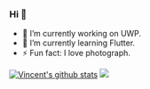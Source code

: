### Hi 👋
- 🔭 I’m currently working on UWP.
- 🌱 I’m currently learning Flutter.
- ⚡ Fun fact: I love photograph.

[![Vincent's github stats](https://github-readme-stats.vercel.app/api?username=hupo376787&show_icons=true)](https://github.com/hupo376787/github-readme-stats)
![](https://github.com/hupo376787/hupo376787/blob/master/VincentLoveGithubss.jpg)

<!--
**hupo376787/hupo376787** is a ✨ _special_ ✨ repository because its `README.md` (this file) appears on your GitHub profile.

Here are some ideas to get you started:

- 🔭 I’m currently working on ...
- 🌱 I’m currently learning ...
- 👯 I’m looking to collaborate on ...
- 🤔 I’m looking for help with ...
- 💬 Ask me about ...
- 📫 How to reach me: ...
- 😄 Pronouns: ...
- ⚡ Fun fact: ...
-->
